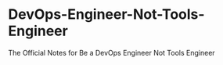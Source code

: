 # DevOps-Engineer-Not-Tools-Engineer
The Official Notes for Be a DevOps Engineer Not Tools Engineer
